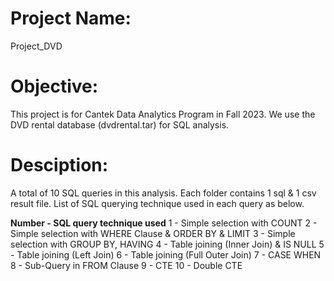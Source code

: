 # Project Name: 
Project_DVD


# Objective:
This project is for Cantek Data Analytics Program in Fall 2023. We use the DVD rental database (dvdrental.tar) for SQL analysis. 


# Desciption:
A total of 10 SQL queries in this analysis. Each folder contains 1 sql & 1 csv result file. List of SQL querying technique used in each query as below. 


**Number - SQL query technique used**
1 - Simple selection with COUNT 
2 - Simple selection with WHERE Clause & ORDER BY & LIMIT
3 - Simple selection with GROUP BY, HAVING
4 - Table joining (Inner Join) & IS NULL
5 - Table joining (Left Join)
6 - Table joining (Full Outer Join)
7 - CASE WHEN
8 - Sub-Query in FROM Clause
9 - CTE
10 - Double CTE